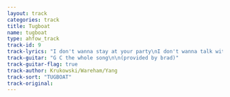 ```yaml
---
layout: track
categories: track
title: Tugboat
name: tugboat
type: ahfow_track
track-id: 9
track-lyrics: "I don't wanna stay at your party\nI don't wanna talk with your friends\nI don't wanna vote for your president\nI just wanna be your tugboat captain\n\nThere's a place I'd like to be\nThere's a place I'd like to be\nThere's a place I'd like to be\nThere's a place I'd be happy\nThere's a place I'd like to be\nThere's a place I'd like to be\nThere's a place I'd like to be\nThere's a place I'd be happy"
track-guitar: "G C the whole song\n\n(provided by brad)"
track-guitar-flag: true
track-author: Krukowski/Wareham/Yang
track-sort: "TUGBOAT"
track-original: 
---
```

